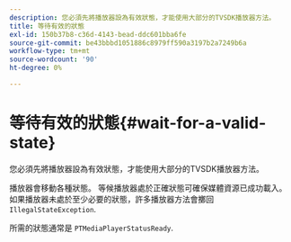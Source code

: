 ```yaml
---
description: 您必須先將播放器設為有效狀態，才能使用大部分的TVSDK播放器方法。
title: 等待有效的狀態
exl-id: 150b37b8-c36d-4143-bead-ddc601bba6fe
source-git-commit: be43bbbd1051886c8979ff590a3197b2a7249b6a
workflow-type: tm+mt
source-wordcount: '90'
ht-degree: 0%

---
```


# 等待有效的狀態{#wait-for-a-valid-state}

您必須先將播放器設為有效狀態，才能使用大部分的TVSDK播放器方法。

播放器會移動各種狀態。 等候播放器處於正確狀態可確保媒體資源已成功載入。 如果播放器未處於至少必要的狀態，許多播放器方法會擲回 `IllegalStateException`.

所需的狀態通常是 `PTMediaPlayerStatusReady`.
